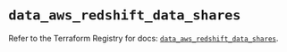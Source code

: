 # `data_aws_redshift_data_shares`

Refer to the Terraform Registry for docs: [`data_aws_redshift_data_shares`](https://registry.terraform.io/providers/hashicorp/aws/6.11.0/docs/data-sources/redshift_data_shares).
